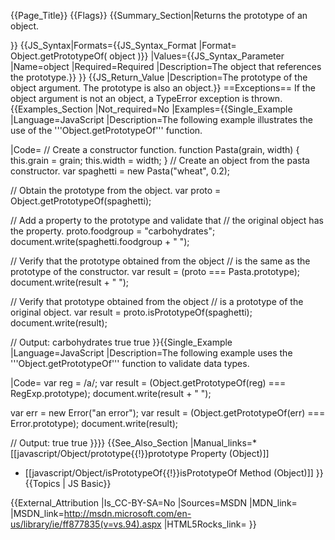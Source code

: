 {{Page_Title}}
{{Flags}}
{{Summary_Section|Returns the prototype of an object.

}}
{{JS_Syntax|Formats={{JS_Syntax_Format
|Format= Object.getPrototypeOf( object )}}
|Values={{JS_Syntax_Parameter
|Name=object
|Required=Required
|Description=The object that references the prototype.}}
}}
{{JS_Return_Value
|Description=The prototype of the object argument. The prototype is also an object.}}
==Exceptions==
If the object argument is not an object, a TypeError exception is thrown.
{{Examples_Section
|Not_required=No
|Examples={{Single_Example
|Language=JavaScript
|Description=The following example illustrates the use of the '''Object.getPrototypeOf''' function.

|Code= // Create a constructor function.
 function Pasta(grain, width) {
     this.grain = grain;
     this.width = width;
 }
 // Create an object from the pasta constructor.
 var spaghetti = new Pasta("wheat", 0.2);
 
 // Obtain the prototype from the object.
 var proto = Object.getPrototypeOf(spaghetti);
 
 // Add a property to the prototype and validate that
 // the original object has the property.
 proto.foodgroup = "carbohydrates";
 document.write(spaghetti.foodgroup + " ");
 
 // Verify that the prototype obtained from the object
 // is the same as the prototype of the constructor.
 var result = (proto === Pasta.prototype);
 document.write(result + " ");
 
 // Verify that prototype obtained from the object
 // is a prototype of the original object.
 var result = proto.isPrototypeOf(spaghetti);
 document.write(result);
 
 // Output: carbohydrates true true
}}{{Single_Example
|Language=JavaScript
|Description=The following example uses the '''Object.getPrototypeOf''' function to validate data types.

|Code= var reg = /a/;
 var result = (Object.getPrototypeOf(reg) === RegExp.prototype);
 document.write(result + " ");
 
 var err = new Error("an error");
 var result = (Object.getPrototypeOf(err) === Error.prototype);
 document.write(result);
 
 // Output: true true
}}}}
{{See_Also_Section
|Manual_links=* [[javascript/Object/prototype{{!}}prototype Property (Object)]]
* [[javascript/Object/isPrototypeOf{{!}}isPrototypeOf Method (Object)]]
}}
{{Topics | JS Basic}}

{{External_Attribution
|Is_CC-BY-SA=No
|Sources=MSDN
|MDN_link=
|MSDN_link=http://msdn.microsoft.com/en-us/library/ie/ff877835(v=vs.94).aspx
|HTML5Rocks_link=
}}